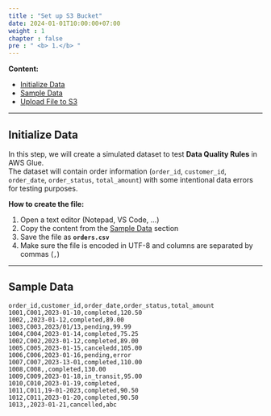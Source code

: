 ```yaml
---
title : "Set up S3 Bucket"
date: 2024-01-01T10:00:00+07:00
weight : 1
chapter : false
pre : " <b> 1.</b> "
---
```


**Content:**
- [Initialize Data](#initialize-data)
- [Sample Data](#sample-data)
- [Upload File to S3](#upload-file-to-s3)

---

## Initialize Data
In this step, we will create a simulated dataset to test **Data Quality Rules** in AWS Glue.  
The dataset will contain order information (`order_id`, `customer_id`, `order_date`, `order_status`, `total_amount`) with some intentional data errors for testing purposes.

**How to create the file:**
1. Open a text editor (Notepad, VS Code, …)
2. Copy the content from the [Sample Data](#sample-data) section
3. Save the file as **`orders.csv`**
4. Make sure the file is encoded in UTF-8 and columns are separated by commas (`,`)

---

## Sample Data
```csv
order_id,customer_id,order_date,order_status,total_amount
1001,C001,2023-01-10,completed,120.50
1002,,2023-01-12,completed,89.00
1003,C003,2023/01/13,pending,99.99
1004,C004,2023-01-14,completed,75.25
1002,C002,2023-01-12,completed,89.00
1005,C005,2023-01-15,canceledd,105.00
1006,C006,2023-01-16,pending,error
1007,C007,2023-13-01,completed,110.00
1008,C008,,completed,130.00
1009,C009,2023-01-18,in_transit,95.00
1010,C010,2023-01-19,completed,
1011,C011,19-01-2023,completed,90.50
1012,C011,2023-01-20,completed,90.50
1013,,2023-01-21,cancelled,abc 
